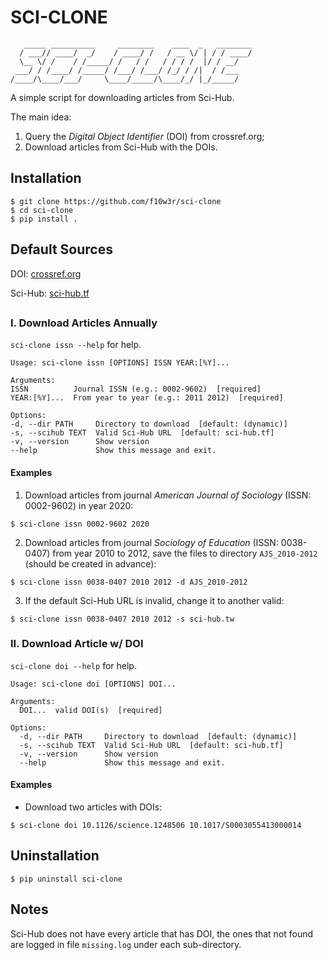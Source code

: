 # SCI-CLONE

```
   _____ __________     ________    ____  _   ________
  / ___// ____/  _/    / ____/ /   / __ \/ | / / ____/
  \__ \/ /    / /_____/ /   / /   / / / /  |/ / __/   
 ___/ / /____/ /_____/ /___/ /___/ /_/ / /|  / /___   
/____/\____/___/     \____/_____/\____/_/ |_/_____/ 
```
A simple script for downloading articles from Sci-Hub. 

The main idea:

1. Query the *Digital Object Identifier* (DOI) from crossref.org;
2. Download articles from Sci-Hub with the DOIs.

## Installation

  ```{bash}
  $ git clone https://github.com/f10w3r/sci-clone
  $ cd sci-clone
  $ pip install .
  ```

## Default Sources

  DOI: [crossref.org](https://crossref.org)

  Sci-Hub: [sci-hub.tf](https://sci-hub.tf)

## 

### I. Download Articles Annually 

  ```sci-clone issn --help``` for help.
  ```{bash}
Usage: sci-clone issn [OPTIONS] ISSN YEAR:[%Y]...

Arguments:
  ISSN          Journal ISSN (e.g.: 0002-9602)  [required]
  YEAR:[%Y]...  From year to year (e.g.: 2011 2012)  [required]

Options:
  -d, --dir PATH     Directory to download  [default: (dynamic)]
  -s, --scihub TEXT  Valid Sci-Hub URL  [default: sci-hub.tf]
  -v, --version      Show version
  --help             Show this message and exit.
  ```
#### Examples

   1. Download articles from journal _American Journal of Sociology_ (ISSN: 0002-9602) in year 2020:
   ```{bash}
   $ sci-clone issn 0002-9602 2020
   ```

   2. Download articles from journal _Sociology of Education_ (ISSN: 0038-0407) from year 2010 to 2012, save the files to directory ```AJS_2010-2012``` (should be created in advance):
   ```{bash}
   $ sci-clone issn 0038-0407 2010 2012 -d AJS_2010-2012
   ```

   3. If the default Sci-Hub URL is invalid, change it to another valid:
   ```{bash}
   $ sci-clone issn 0038-0407 2010 2012 -s sci-hub.tw
   ```

### II. Download Article w/ DOI

```sci-clone doi --help``` for help.

```{bash}
Usage: sci-clone doi [OPTIONS] DOI...

Arguments:
  DOI...  valid DOI(s)  [required]

Options:
  -d, --dir PATH     Directory to download  [default: (dynamic)]
  -s, --scihub TEXT  Valid Sci-Hub URL  [default: sci-hub.tf]
  -v, --version      Show version
  --help             Show this message and exit.
```

#### Examples

- Download two articles with DOIs:

```{bash}
$ sci-clone doi 10.1126/science.1248506 10.1017/S0003055413000014
```

## Uninstallation

```{bash}
$ pip uninstall sci-clone
```

## Notes

   Sci-Hub does not have every article that has DOI, the ones that not found are logged in file ```missing.log``` under each sub-directory.   
